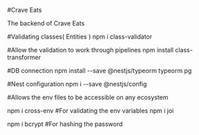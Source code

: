 #Crave Eats

The backend of Crave Eats

<!-- Git code -->

<!-- NPM Packages needed to build this project -->

#Validating classes( Entities )
npm i class-validator

#Allow the validation to work through pipelines
npm install class-transformer

#DB connection
npm install --save @nestjs/typeorm typeorm pg

#Nest configuration
npm i --save @nestjs/config

#Allows the env files to be accessible on any ecosystem

npm i cross-env
#For validating the env variables
npm i joi

npm i bcrypt
#For hashing the password
